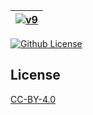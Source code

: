 | [![v9](https://setetres.s3.amazonaws.com/setetres.st/img/share-v9.png?v=1&raw=true)](http://setetres.st) |
| ----------------------------------------------------------------------------------------------------------- |

[![Github License](https://img.shields.io/github/license/setetres/v9.svg)](https://github.com/setetres/v9/blob/master/LICENSE)

License
-------

[CC-BY-4.0]

[http://setetres.st]: http://setetres.st
[CC-BY-4.0]: http://creativecommons.org/licenses/by/4.0
